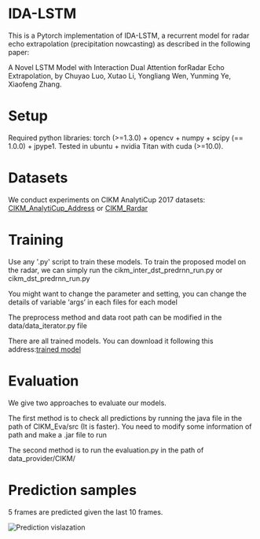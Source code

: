 
# IDA-LSTM

This is a Pytorch implementation of IDA-LSTM, a recurrent model for radar echo extrapolation (precipitation nowcasting) as described in the following paper:

A Novel LSTM Model with Interaction Dual Attention forRadar Echo Extrapolation, by Chuyao Luo, Xutao Li, Yongliang Wen, Yunming Ye, Xiaofeng Zhang.

# Setup

Required python libraries: torch (>=1.3.0) + opencv + numpy + scipy (== 1.0.0) + jpype1.
Tested in ubuntu + nvidia Titan with cuda (>=10.0).

# Datasets
We conduct experiments on CIKM AnalytiCup 2017 datasets: [CIKM_AnalytiCup_Address](https://tianchi.aliyun.com/competition/entrance/231596/information) or [CIKM_Rardar](https://drive.google.com/drive/folders/1IqQyI8hTtsBbrZRRht3Es9eES_S4Qv2Y?usp=sharing) 

# Training
Use any '.py' script to train these models. To train the proposed model on the radar, we can simply run the cikm_inter_dst_predrnn_run.py or cikm_dst_predrnn_run.py


You might want to change the parameter and setting, you can change the details of variable ‘args’ in each files for each model

The preprocess method and data root path can be modified in the data/data_iterator.py file

There are all trained models. You can download it following this address:[trained model](https://drive.google.com/file/d/1pnTSDoaKuKouu7y_j-QTq8dDBKVA-mPD/view)


# Evaluation
We give two approaches to evaluate our models. 


The first method is to check all predictions by running the java file in the path of CIKM_Eva/src (It is faster). You need to modify some information of path and make a .jar file to run

The second method is to run the evaluation.py in the path of data_provider/CIKM/

# Prediction samples
5 frames are predicted given the last 10 frames.

![Prediction vislazation](https://github.com/luochuyao/IDA_LSTM/blob/master/radar_res.png)



